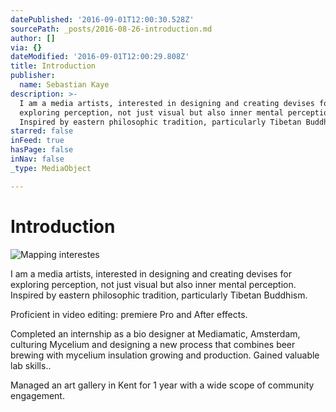 ```yaml
---
datePublished: '2016-09-01T12:00:30.528Z'
sourcePath: _posts/2016-08-26-introduction.md
author: []
via: {}
dateModified: '2016-09-01T12:00:29.808Z'
title: Introduction
publisher:
  name: Sebastian Kaye
description: >-
  I am a media artists, interested in designing and creating devises for
  exploring perception, not just visual but also inner mental perception.
  Inspired by eastern philosophic tradition, particularly Tibetan Buddhism.
starred: false
inFeed: true
hasPage: false
inNav: false
_type: MediaObject

---
```

# Introduction
![Mapping interestes](https://the-grid-user-content.s3-us-west-2.amazonaws.com/ede5d89d-6ef5-4a11-af8e-8b254415bfc2.jpg)

I am a media artists, interested in designing and creating devises for exploring perception, not just visual but also inner mental perception. Inspired by eastern philosophic tradition, particularly Tibetan Buddhism.

Proficient in video editing: premiere Pro and After effects.

Completed an internship as a bio designer at Mediamatic, Amsterdam, culturing Mycelium and designing a new process that combines beer brewing with mycelium insulation growing and production. Gained valuable lab skills..

Managed an art gallery in Kent for 1 year with a wide scope of community engagement.